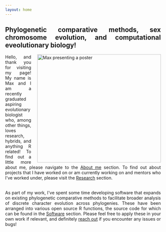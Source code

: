 ```yaml
---
layout: home
---
```

<style>
div {
  text-align: justify;
  text-justify: inter-word;
}
</style>

<div>

<h2>Phylogenetic comparative methods, sex chromosome evolution, and computational eveolutionary biology!</h2>

<img src="./images/TGS_presenting.jpg" alt="Max presenting a poster" style="float:right;margin-left:20px;height:350px;width:400px">
Hello, and thank you for visiting my page! My name is Max and I am a recently graduated aspiring evolutionary biologist who, among other things, loves research, hybrids, and anything R related! To find out a little more about me, please navigate to the <a href="https://maxchin0701.github.io/about">About me</a> section. To find out about projects that I have worked on or am currently working on and mentors who I've worked under, please visit the <a href="https://maxchin0701.github.io/research">Research</a> section. <br><br>

As part of my work, I've spent some time developing software that expands on existing phylogenetic comparative methods to facilitate broader analysis of discrete character evolution across phylogenies. These have been arranged into various open source R functions, the source code for which can be found in the <a href="https://maxchin0701.github.io/software">Software</a> section. Please feel free to apply these in your own work if relevant, and definitely <a href="mailto: maxchin@tamu.edu">reach out</a> if you encounter any issues or bugs!

</div>